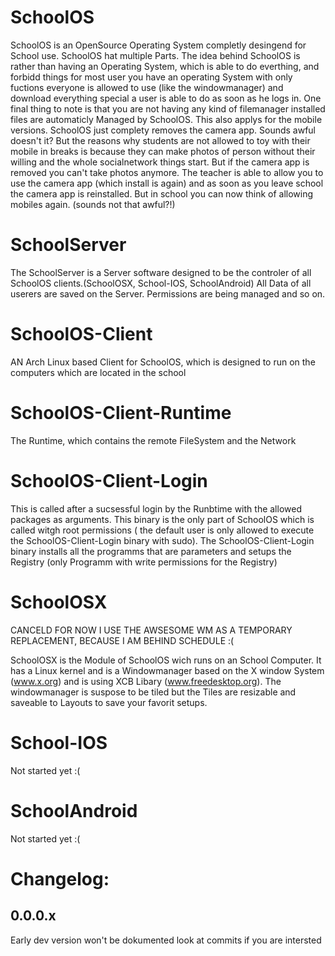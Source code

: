 SchoolOS
========

SchoolOS is an OpenSource Operating System completly desingend for School use. SchoolOS hat multiple Parts. The idea behind SchoolOS is rather than having an Operating System, which is able to do everthing, and forbidd things for most user you have an operating System with only fuctions everyone is allowed to use (like the windowmanager) and download everything special a user is able to do as soon as he logs in. One final thing to note is that you are not having any kind of filemanager installed files are automaticly Managed by SchoolOS. This also applys for the mobile versions. SchoolOS just complety removes the camera app. Sounds awful doesn't it? But the reasons why students are not allowed to toy with their mobile in breaks is because they can make photos of person without their willing and the whole socialnetwork things start. But if the camera app is removed you can't take photos anymore. The teacher is able to allow you to use the camera app (which install is again) and as soon as you leave school the camera app is reinstalled. But in school you can now think of allowing mobiles again. (sounds not that awful?!) 

SchoolServer
============
The SchoolServer is a Server software designed to be the controler of all SchoolOS clients.(SchoolOSX, School-IOS, SchoolAndroid) All Data of all userers are saved on the Server. Permissions are being managed and so on.


SchoolOS-Client
================
AN Arch Linux based Client for SchoolOS, which is designed to run on the computers which are located in the school
  
  SchoolOS-Client-Runtime
==========================
  The Runtime, which contains the remote FileSystem and the Network
  
  SchoolOS-Client-Login
========================
  This is called after a sucsessful login by the Runbtime with the allowed packages as arguments. This binary is the         only part of SchoolOS which is called witgh root permissions ( the default user is only allowed to execute the             SchoolOS-Client-Login binary with sudo). The SchoolOS-Client-Login binary installs all the programms that are parameters   and setups the Registry (only Programm with write permissions for the Registry)
  
  SchoolOSX
============
  CANCELD FOR NOW I USE THE AWSESOME WM AS A TEMPORARY REPLACEMENT, BECAUSE I AM BEHIND SCHEDULE :(

  SchoolOSX is the Module of SchoolOS wich runs on an School Computer. It has a Linux kernel and is a Windowmanager based    on the X window System (www.x.org) and is using XCB Libary (www.freedesktop.org). The windowmanager is suspose to be       tiled   but the Tiles are resizable and saveable to Layouts to save your favorit setups. 


School-IOS
==========
Not started yet :(

SchoolAndroid
=============
Not started yet :(

Changelog:
==========
0.0.0.x
-------
Early dev version won't be dokumented look at commits if you are intersted

